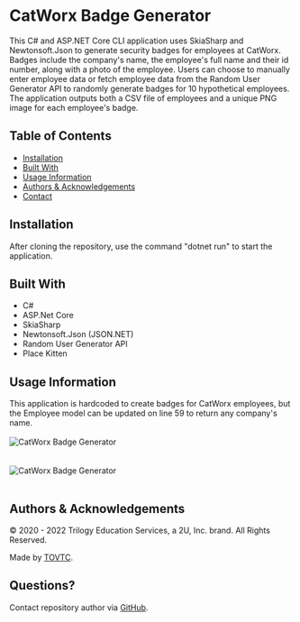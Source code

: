 
  # CatWorx Badge Generator
  
  This C# and ASP.NET Core CLI application uses SkiaSharp and Newtonsoft.Json to generate security badges for employees at CatWorx. Badges include the company's name, the employee's full name and their id number, along with a photo of the employee. Users can choose to manually enter employee data or fetch employee data from the Random User Generator API to randomly generate badges for 10 hypothetical employees. The application outputs both a CSV file of employees and a unique PNG image for each employee's badge.
  
  ## Table of Contents
  
  * [Installation](#installation)
  * [Built With](#built)
  * [Usage Information](#usage)
  * [Authors & Acknowledgements](#credits)
  * [Contact](#questions)
  
  ## Installation<a name="installation"></a>
  After cloning the repository, use the command "dotnet run" to start the application.

  ## Built With<a name="built">
  * C#
  * ASP.Net Core
  * SkiaSharp
  * Newtonsoft.Json (JSON.NET)
  * Random User Generator API
  * Place Kitten
  
  ## Usage Information<a name="usage"></a>
  
  This application is hardcoded to create badges for CatWorx employees, but the Employee model can be updated on line 59 to return any company's name.</br>
  </br>![CatWorx Badge Generator](./catworx-badges "CatWorx Badge Generator")</br></br>
  </br>![CatWorx Badge Generator](./catworx-app "CatWorx Badge Generator")</br></br>
    
  ## Authors & Acknowledgements<a name="credits"></a>
  
  © 2020 - 2022 Trilogy Education Services, a 2U, Inc. brand. All Rights Reserved.
  
  Made by [TOVTC](https://github.com/TOVTC).
  
  ## Questions?<a name="questions"></a>
  Contact repository author via [GitHub](https://github.com/TOVTC).</br>
    
  
  
